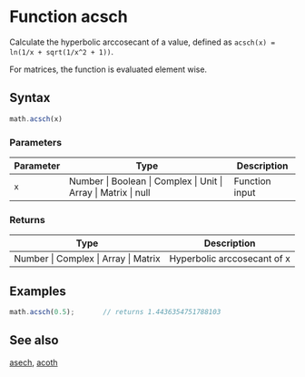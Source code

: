 # Function acsch

Calculate the hyperbolic arccosecant of a value,
defined as `acsch(x) = ln(1/x + sqrt(1/x^2 + 1))`.

For matrices, the function is evaluated element wise.


## Syntax

```js
math.acsch(x)
```

### Parameters

Parameter | Type | Description
--------- | ---- | -----------
`x` | Number &#124; Boolean &#124; Complex &#124; Unit &#124; Array &#124; Matrix &#124; null | Function input

### Returns

Type | Description
---- | -----------
Number &#124; Complex &#124; Array &#124; Matrix | Hyperbolic arccosecant of x


## Examples

```js
math.acsch(0.5);       // returns 1.4436354751788103
```


## See also

[asech](asech.md),
[acoth](acoth.md)


<!-- Note: This file is automatically generated from source code comments. Changes made in this file will be overridden. -->
